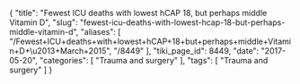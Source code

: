 {
    "title": "Fewest ICU deaths with lowest hCAP 18, but perhaps middle Vitamin D",
    "slug": "fewest-icu-deaths-with-lowest-hcap-18-but-perhaps-middle-vitamin-d",
    "aliases": [
        "/Fewest+ICU+deaths+with+lowest+hCAP+18+but+perhaps+middle+Vitamin+D+\u2013+March+2015",
        "/8449"
    ],
    "tiki_page_id": 8449,
    "date": "2017-05-20",
    "categories": [
        "Trauma and surgery"
    ],
    "tags": [
        "Trauma and surgery"
    ]
}